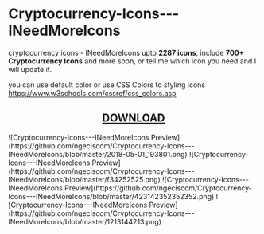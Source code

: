 # Cryptocurrency-Icons---INeedMoreIcons
cryptocurrency icons - INeedMoreIcons upto <strong>2287 icons</strong>, include <strong>700+ Cryptocurrency Icons</strong> and more soon, or tell me which icon you need and I will update it.

you can use default color or use CSS Colors to styling icons https://www.w3schools.com/cssref/css_colors.asp

<h2><center><a href="https://ineedmoreicons.ga/" class="btn btn-success"><i class="cc cloud_download" title="DOWNLOAD"></i> DOWNLOAD</a></center></h2>
![Cryptocurrency-Icons---INeedMoreIcons Preview](https://github.com/ngeciscom/Cryptocurrency-Icons---INeedMoreIcons/blob/master/2018-05-01_193801.png)
![Cryptocurrency-Icons---INeedMoreIcons Preview](https://github.com/ngeciscom/Cryptocurrency-Icons---INeedMoreIcons/blob/master/f34252525.png)
![Cryptocurrency-Icons---INeedMoreIcons Preview](https://github.com/ngeciscom/Cryptocurrency-Icons---INeedMoreIcons/blob/master/423142352352352.png)
![Cryptocurrency-Icons---INeedMoreIcons Preview](https://github.com/ngeciscom/Cryptocurrency-Icons---INeedMoreIcons/blob/master/1213144213.png)
